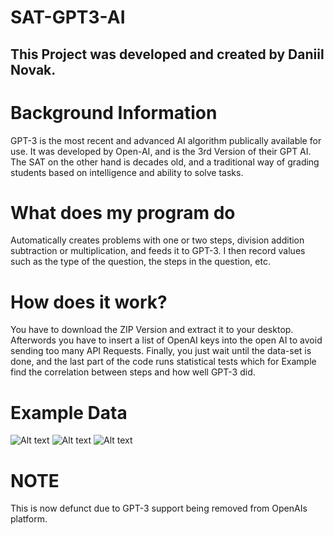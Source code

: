 # SAT-GPT3-AI
This Project was developed and created by Daniil Novak. 
-------------------------------------------------------------------------------------------------------------------------------------------------------------------------
# Background Information
GPT-3 is the most recent and advanced AI algorithm publically available for use. It was developed by Open-AI, and is the 3rd Version of their GPT AI. The SAT on the other hand is decades old, and a traditional way of grading students based on intelligence and ability to solve tasks.
# What does my program do
Automatically creates problems with one or two steps, division addition subtraction or multiplication, and feeds it to GPT-3. I then record values such as the type of the question, the steps in the question, etc.
# How does it work?
You have to download the ZIP Version and extract it to your desktop. Afterwords you have to insert a list of OpenAI keys into the open AI to avoid sending too many API Requests. Finally, you just wait until the data-set is done, and the last part of the code runs statistical tests which for Example find the correlation between steps and how well GPT-3 did.
# Example Data
![Alt text](https://i.imgur.com/TUqonvv.png)
![Alt text](https://i.imgur.com/NKbjQFK.png)
![Alt text](https://i.imgur.com/0K67EgN.png)
# NOTE
This is now defunct due to GPT-3 support being removed from OpenAIs platform.
